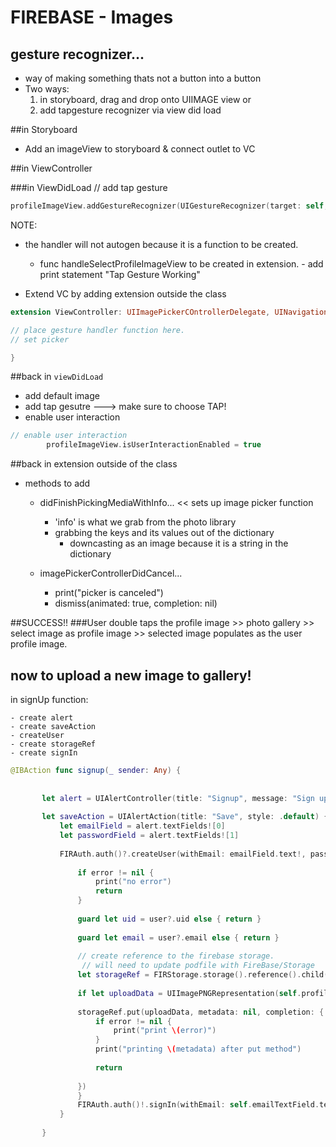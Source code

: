 # FIREBASE - Images

## gesture recognizer...
- way of making something thats not a button into a button
- Two ways:
	1. in storyboard, drag and drop onto UIIMAGE view
	or
	2. add tapgesture recognizer via view did load

##in Storyboard
- Add an imageView to storyboard & connect outlet to VC


##in ViewController

###in ViewDidLoad
// add tap gesture

```swift
profileImageView.addGestureRecognizer(UIGestureRecognizer(target: self, action: #selector(handleSelectProfileImageView))
```
NOTE: 

- the handler will not autogen because it is a function to be created.
  - func handleSelectProfileImageView to be created in extension. 		- add print statement "Tap Gesture Working"

- Extend VC by adding extension outside the class

```swift
extension ViewController: UIImagePickerCOntrollerDelegate, UINavigationCOntrollerDelegate { 

// place gesture handler function here.
// set picker

}
```

##back in `viewDidLoad`

- add default image
- add tap gesutre ---> make sure to choose TAP!
- enable user interaction	
  
```swift
// enable user interaction
		profileImageView.isUserInteractionEnabled = true
```
##back in extension outside of the class
- methods to add
	- didFinishPickingMediaWithInfo... << sets up image picker function
		- 'info' is what we grab from the photo library
		- grabbing the keys and its values out of the dictionary
			- downcasting as an image because it is a string in the dictionary
	
	- imagePickerControllerDidCancel...
		- print("picker is canceled")
		- dismiss(animated: true, completion: nil)

##SUCCESS!! 
###User double taps the profile image >> photo gallery >> select image as profile image >> selected image populates as the user profile image.

## now to upload a new image to gallery!

in signUp function:

	- create alert	
	- create saveAction
	- createUser
	- create storageRef
	- create signIn

```swift
@IBAction func signup(_ sender: Any) {
       
       
       let alert = UIAlertController(title: "Signup", message: "Sign up", preferredStyle: .alert)
       
       let saveAction = UIAlertAction(title: "Save", style: .default) { action in
           let emailField = alert.textFields![0]
           let passwordField = alert.textFields![1]
           
           FIRAuth.auth()?.createUser(withEmail: emailField.text!, password: passwordField.text!) { (user, error) in
               
               if error != nil {
                   print("no error")
                   return
               }
               
               guard let uid = user?.uid else { return }
               
               guard let email = user?.email else { return }
               
               // create reference to the firebase storage. 
             	// will need to update podfile with FireBase/Storage
               let storageRef = FIRStorage.storage().reference().child("profileImages").child("profileImageView.png")
             
               if let uploadData = UIImagePNGRepresentation(self.profileImageView.image!) {
               
               storageRef.put(uploadData, metadata: nil, completion: { (metadata, error) in
                   if error != nil {
                       print("print \(error)")
                   }
                   print("printing \(metadata) after put method")
                   
                   return
                   
               })
               }
               FIRAuth.auth()!.signIn(withEmail: self.emailTextField.text!, password: self.passwordTextField.text!)
           }
           
       }
```


